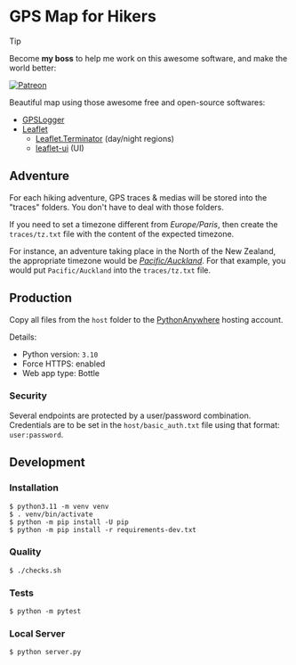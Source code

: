 # GPS Map for Hikers

> [!TIP]
> Become **my boss** to help me work on this awesome software, and make the world better:
> 
> [![Patreon](https://img.shields.io/badge/Patreon-F96854?style=for-the-badge&logo=patreon&logoColor=white)](https://www.patreon.com/mschoentgen)

Beautiful map using those awesome free and open-source softwares:

- [GPSLogger](https://github.com/mendhak/gpslogger)
- [Leaflet](https://leafletjs.com/)
  - [Leaflet.Terminator](https://github.com/joergdietrich/Leaflet.Terminator) (day/night regions)
  - [leaflet-ui](https://github.com/Raruto/leaflet-ui) (UI)

## Adventure

For each hiking adventure, GPS traces & medias will be stored into the "traces" folders.
You don't have to deal with those folders.

If you need to set a timezone different from *Europe/Paris*, then create the `traces/tz.txt` file with the content of the expected timezone.

For instance, an adventure taking place in the North of the New Zealand, the appropriate timezone would be [*Pacific/Auckland*](https://github.com/python/tzdata/blob/master/src/tzdata/zoneinfo/Pacific/Auckland). For that example, you would put `Pacific/Auckland` into the `traces/tz.txt` file.

## Production

Copy all files from the `host` folder to the [PythonAnywhere](https://www.pythonanywhere.com) hosting account.

Details:
- Python version: `3.10`
- Force HTTPS: enabled
- Web app type: Bottle

### Security

Several endpoints are protected by a user/password combination.
Credentials are to be set in the `host/basic_auth.txt` file using that format: `user:password`.

## Development

### Installation

```console
$ python3.11 -m venv venv
$ . venv/bin/activate
$ python -m pip install -U pip
$ python -m pip install -r requirements-dev.txt
```

### Quality

```console
$ ./checks.sh
```

### Tests

```console
$ python -m pytest
```

### Local Server

```console
$ python server.py
```
